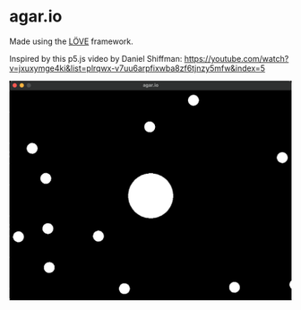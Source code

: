 # agar.io

Made using the [LÖVE](https://love2d.org/) framework.

Inspired by this p5.js video by Daniel Shiffman: https://youtube.com/watch?v=jxuxymge4ki&list=plrqwx-v7uu6arpfixwba8zf6tjnzy5mfw&index=5

![print of main screen of the game](./screenshot.png)
